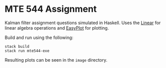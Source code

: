 # MTE 544 Assignment

Kalman filter assignment questions simulated in Haskell. Uses the [Linear](https://hackage.haskell.org/package/linear) for linear algebra operations and [EasyPlot](https://hackage.haskell.org/package/easyplot) for plotting.

Build and run using the following:

```
stack build
stack run mte544-exe
```

Resulting plots can be seen in the `image` directory.
